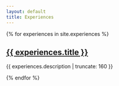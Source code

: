 ```yaml
---
layout: default
title: Experiences
---
```


{% for experiences in site.experiences %}

<a href="{{ experiences.url | prepend: site.baseurl }}">
  <h2>{{ experiences.title }}</h2>
</a>

<p class="post-excerpt">{{ experiences.description | truncate: 160 }}</p>

{% endfor %}  
